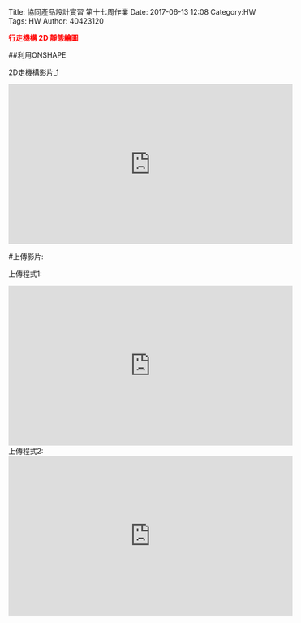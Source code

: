Title: 協同產品設計實習 第十七周作業
Date: 2017-06-13 12:08
Category:HW
Tags: HW
Author: 40423120 

<b><font color="red">行走機構 2D 靜態繪圖</font></b>
<!-- PELICAN_END_SUMMARY -->

 ##利用ONSHAPE
    
2D走機構影片_1  
<iframe width="560" height="315" src="https://www.youtube.com/embed/quE7LiO8kTA" frameborder="0" allowfullscreen></iframe>

#上傳影片:

上傳程式1:
<iframe width="560" height="315" src="https://www.youtube.com/embed/l6EFxQtXhsQ" frameborder="0" allowfullscreen></iframe>
上傳程式2:
<iframe width="560" height="315" src="https://www.youtube.com/embed/bjwbPyiMvfI" frameborder="0" allowfullscreen></iframe>